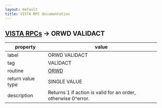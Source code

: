 ```yaml
---
layout: default
title: VISTA RPC documentation
---
```




## [VISTA RPCs](TableOfContent.md) &#8594; ORWD VALIDACT 

 property | value 
--- | --- 
 label | ORWD VALIDACT
 tag | VALIDACT
 routine | [ORWD](http://code.osehra.org/dox/Routine_ORWD_source.html)
 return value type | SINGLE VALUE
 description | Returns 1 if action is valid for an order, otherwise 0^error.